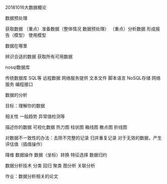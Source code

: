 20181016大数据概论

数据预处理

获取数据 （重点）准备数据（整体情况 数据预处理） （重点）分析数据 形成报告（模型） 使用模型

数据在哪里

辨识合适的数据 获取所有可用数据

nosql数据库

传统数据库 SQL等
远程数据 网络服务提供
文本文件 脚本语言
NoSQL存储 网络服务 编程接口

数据的分析

目标：理解你的数据

相关性 一般趋势 异常值检测等

描述你的数据
可视化数据 热力图 柱状图 箱线图 散点图 折线图


对数据不一致性的办法：去除不完整的记录 归并重复记录 对于无效的数据，产生评估值（插值操作）

降维 数据操作 数据（坐标）转换 特征选择 数据归约

数据分析技术
分类 回归 聚类 图分析 关联分析

作业：数据分析相关的论文

